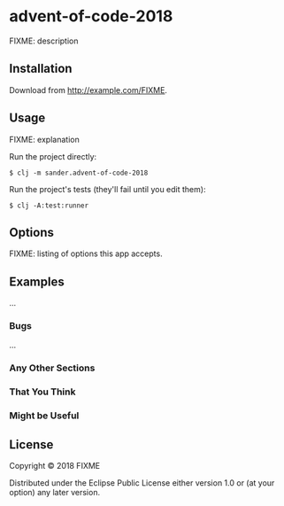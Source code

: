 # advent-of-code-2018

FIXME: description

## Installation

Download from http://example.com/FIXME.

## Usage

FIXME: explanation

Run the project directly:

    $ clj -m sander.advent-of-code-2018

Run the project's tests (they'll fail until you edit them):

    $ clj -A:test:runner

## Options

FIXME: listing of options this app accepts.

## Examples

...

### Bugs

...

### Any Other Sections
### That You Think
### Might be Useful

## License

Copyright © 2018 FIXME

Distributed under the Eclipse Public License either version 1.0 or (at
your option) any later version.
